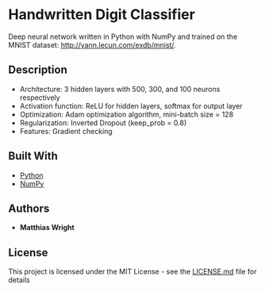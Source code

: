  # Handwritten Digit Classifier

Deep neural network written in Python with NumPy and trained on the MNIST dataset: http://yann.lecun.com/exdb/mnist/.

## Description
* Architecture: 3 hidden layers with 500, 300, and 100 neurons respectively
* Activation function: ReLU for hidden layers, softmax for output layer
* Optimization: Adam optimization algorithm, mini-batch size = 128
* Regularization: Inverted Dropout (keep_prob = 0.8)
* Features: Gradient checking


## Built With

* [Python](https://www.python.org/) 
* [NumPy](http://www.numpy.org/) 


## Authors

* **Matthias Wright**

## License

This project is licensed under the MIT License - see the [LICENSE.md](LICENSE.md) file for details
